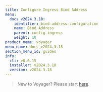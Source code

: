 ```yaml
---
title: Configure Ingress Bind Address
menu:
  docs_v2024.3.18:
    identifier: bind-address-configuration
    name: Bind Address
    parent: config-ingress
    weight: 10
product_name: voyager
menu_name: docs_v2024.3.18
section_menu_id: guides
info:
  cli: v0.0.15
  installer: v2024.3.18
  version: v2024.3.18
---
```


> New to Voyager? Please start [here](/docs/v2024.3.18/concepts/overview).

